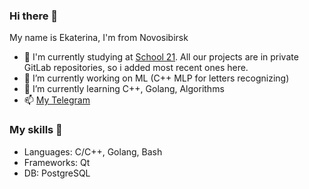 ### Hi there 👋

<!--
**sgoldenf/sgoldenf** is a ✨ _special_ ✨ repository because its `README.md` (this file) appears on your GitHub profile.

Here are some ideas to get you started:

- 🔭 I’m currently working on ...
- 🌱 I’m currently learning ...
- 👯 I’m looking to collaborate on ...
- 🤔 I’m looking for help with ...
- 💬 Ask me about ...
- 📫 How to reach me: ...
- 😄 Pronouns: ...
- ⚡ Fun fact: ...
-->

My name is Ekaterina, I'm from Novosibirsk
- 🎒 I'm currently studying at [School 21](https://21-school.ru/). All our projects are in private GitLab repositories, so i added most recent ones here.
- 🔭 I’m currently working on ML (C++ MLP for letters recognizing)
- 🌱 I’m currently learning C++, Golang, Algorithms
- 📫 [My Telegram](https://t.me/sgoldenf)

### My skills 🔧

- Languages: C/C++, Golang, Bash
- Frameworks: Qt
- DB: PostgreSQL
